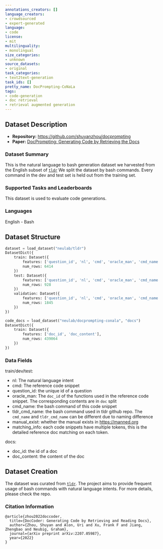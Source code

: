 ```yaml
---
annotations_creators: []
language_creators:
- crowdsourced
- expert-generated
language:
- code
license:
- mit
multilinguality:
- monolingual
size_categories:
- unknown
source_datasets:
- original
task_categories:
- text2text-generation
task_ids: []
pretty_name: DocPrompting-CoNaLa
tags:
- code-generation
- doc retrieval
- retrieval augmented generation
---
```


## Dataset Description
- **Repository:** https://github.com/shuyanzhou/docprompting
- **Paper:** [DocPrompting: Generating Code by Retrieving the Docs](https://arxiv.org/pdf/2207.05987.pdf)

### Dataset Summary
This is the natural language to bash generation dataset we harvested from the English subset of [`tldr`](https://github.com/tldr-pages/tldr)
We split the dataset by bash commands. Every command in the dev and test set is held out from the training set.

### Supported Tasks and Leaderboards
This dataset is used to evaluate code generations.

### Languages
English - Bash

## Dataset Structure
```python
dataset = load_dataset("neulab/tldr")
DatasetDict({
    train: Dataset({
        features: ['question_id', 'nl', 'cmd', 'oracle_man', 'cmd_name', 'tldr_cmd_name', 'manual_exist', 'matching_info'],
        num_rows: 6414
    })
    test: Dataset({
        features: ['question_id', 'nl', 'cmd', 'oracle_man', 'cmd_name', 'tldr_cmd_name', 'manual_exist', 'matching_info'],
        num_rows: 928
    })
    validation: Dataset({
        features: ['question_id', 'nl', 'cmd', 'oracle_man', 'cmd_name', 'tldr_cmd_name', 'manual_exist', 'matching_info'],
        num_rows: 1845
    })
})

code_docs = load_dataset("neulab/docprompting-conala", "docs")
DatasetDict({
    train: Dataset({
        features: ['doc_id', 'doc_content'],
        num_rows: 439064
    })
})
```

### Data Fields
train/dev/test:
- nl: The natural language intent
- cmd: The reference code snippet
- question_id: the unique id of a question
- oracle_man: The `doc_id` of the functions used in the reference code snippet. The corresponding contents are in `doc` split
- cmd_name: the bash command of this code snippet
- tldr_cmd_name: the bash command used in tldr github repo. The `cmd_name` and `tldr_cmd_name` can be different due to naming difference
- manual_exist: whether the manual exists in https://manned.org
- matching_info: each code snippets have multiple tokens, this is the detailed reference doc matching on each token.
 

docs:
- doc_id: the id of a doc
- doc_content: the content of the doc

## Dataset Creation
The dataset was curated from [`tldr`](https://github.com/tldr-pages/tldr). 
The project aims to provide frequent usage of bash commands with natural language intents. 
For more details, please check the repo.

### Citation Information

```
@article{zhou2022doccoder,
  title={DocCoder: Generating Code by Retrieving and Reading Docs},
  author={Zhou, Shuyan and Alon, Uri and Xu, Frank F and Jiang, Zhengbao and Neubig, Graham},
  journal={arXiv preprint arXiv:2207.05987},
  year={2022}
}
``` 